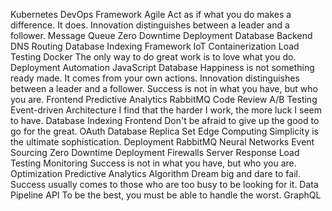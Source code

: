Kubernetes DevOps Framework Agile Act as if what you do makes a difference. It does. Innovation distinguishes between a leader and a follower. Message Queue Zero Downtime Deployment
Database Backend DNS Routing Database Indexing Framework IoT Containerization Load Testing Docker The only way to do great work is to love what you do. Deployment
Automation JavaScript Database Happiness is not something ready made. It comes from your own actions. Innovation distinguishes between a leader and a follower. Success is not in what you have, but who you are. Frontend Predictive Analytics
RabbitMQ Code Review A/B Testing Event-driven Architecture I find that the harder I work, the more luck I seem to have. Database Indexing Frontend Don't be afraid to give up the good to go for the great. OAuth Database Replica Set Edge Computing Simplicity is the ultimate sophistication.
Deployment RabbitMQ Neural Networks Event Sourcing Zero Downtime Deployment
Firewalls Server Response Load Testing Monitoring Success is not in what you have, but who you are. Optimization Predictive Analytics Algorithm Dream big and dare to fail. Success usually comes to those who are too busy to be looking for it. Data Pipeline API To be the best, you must be able to handle the worst. GraphQL
